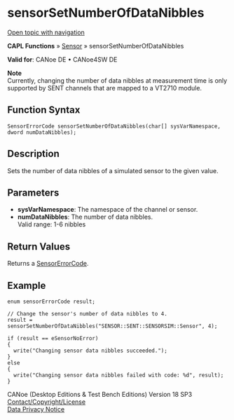 # sensorSetNumberOfDataNibbles

[Open topic with navigation](../../../../../CANoeDEFamily.htm#Topics/CAPLFunctions/Sensor/Functions/CAPLfunctionSensorSetNumberOfDataNibbles.md)

**CAPL Functions** » [Sensor](../CAPLfunctionsSensorOverview.md) » sensorSetNumberOfDataNibbles

**Valid for**: CANoe DE • CANoe4SW DE

**Note**  
Currently, changing the number of data nibbles at measurement time is only supported by SENT channels that are mapped to a VT2710 module.

## Function Syntax

```plaintext
SensorErrorCode sensorSetNumberOfDataNibbles(char[] sysVarNamespace, dword numDataNibbles);
```

## Description

Sets the number of data nibbles of a simulated sensor to the given value.

## Parameters

- **sysVarNamespace**: The namespace of the channel or sensor.
- **numDataNibbles**: The number of data nibbles.  
  Valid range: 1-6 nibbles

## Return Values

Returns a [SensorErrorCode](../CAPLfunctionsSensorEnumeration.md).

## Example

```plaintext
enum sensorErrorCode result;

// Change the sensor's number of data nibbles to 4.
result = sensorSetNumberOfDataNibbles("SENSOR::SENT::SENSORSIM::Sensor", 4);

if (result == eSensorNoError)
{
  write("Changing sensor data nibbles succeeded.");
}
else
{
  write("Changing sensor data nibbles failed with code: %d", result);
}
```

CANoe (Desktop Editions & Test Bench Editions) Version 18 SP3  
[Contact/Copyright/License](../../../Shared/ContactCopyrightLicense.md)  
[Data Privacy Notice](https://www.vector.com/int/en/company/get-info/privacy-policy/)
